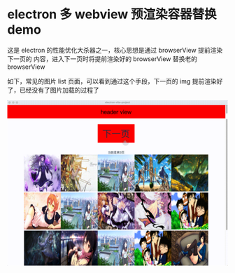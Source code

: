 # electron 多 webview 预渲染容器替换demo

这是 electron 的性能优化大杀器之一，核心思想是通过 browserView 提前渲染下一页的 内容，进入下一页时将提前渲染好的 browserView 替换老的 browserView

如下，常见的图片 list 页面，可以看到通过这个手段，下一页的 img 提前渲染好了，已经没有了图片加载的过程了

![./demo.gif](./demo.gif)
